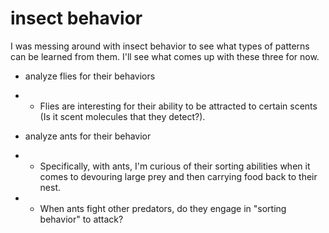 # insect behavior

I was messing around with insect behavior to see what types of patterns can be learned from them. I'll see what comes up with these three for now.

- analyze flies for their behaviors
- - Flies are interesting for their ability to be attracted to certain scents (Is it scent molecules that they detect?).

- analyze ants for their behavior
- - Specifically, with ants, I'm curious of their sorting abilities when it comes to devouring large prey and then carrying food back to their nest.
- - When ants fight other predators, do they engage in "sorting behavior" to attack?
